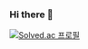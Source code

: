 ### Hi there 👋

[![Solved.ac
프로필](http://mazassumnida.wtf/api/v2/generate_badge?boj=nhg1113)](https://solved.ac/nhg1113)

<!--
**CrazyImSoFlutter/CrazyImSoFlutter** is a ✨ _special_ ✨ repository because its `README.md` (this file) appears on your GitHub profile.

Here are some ideas to get you started:

- 🔭 I’m currently working on ...
- 🌱 I’m currently learning ...
- 👯 I’m looking to collaborate on ...
- 🤔 I’m looking for help with ...
- 💬 Ask me about ...
- 📫 How to reach me: ...
- 😄 Pronouns: ...
- ⚡ Fun fact: ...
-->
